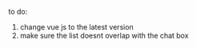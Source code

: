 to do:

1. change vue js to the latest version
2. make sure the list doesnt overlap with the chat box
